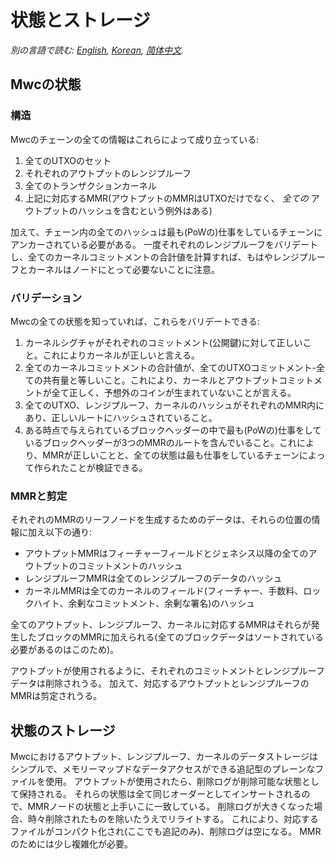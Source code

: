 # 状態とストレージ

*別の言語で読む: [English](../state.md), [Korean](state_KR.md), [简体中文](state_ZH-CN.md).*

## Mwcの状態

### 構造

Mwcのチェーンの全ての情報はこれらによって成り立っている:

1. 全てのUTXOのセット
1. それぞれのアウトプットのレンジプルーフ
1. 全てのトランザクションカーネル
1. 上記に対応するMMR(アウトプットのMMRはUTXOだけでなく、 *全ての* アウトプットのハッシュを含むという例外はある)

加えて、チェーン内の全てのハッシュは最も(PoWの)仕事をしているチェーンにアンカーされている必要がある。
一度それぞれのレンジプルーフをバリデートし、全てのカーネルコミットメントの合計値を計算すれば、もはやレンジプルーフとカーネルはノードにとって必要ないことに注意。

### バリデーション

Mwcの全ての状態を知っていれば、これらをバリデートできる:

1. カーネルシグチャがそれぞれのコミットメント(公開鍵)に対して正しいこと。これによりカーネルが正しいと言える。
1. 全てのカーネルコミットメントの合計値が、全てのUTXOコミットメント-全ての共有量と等しいこと。これにより、カーネルとアウトプットコミットメントが全て正しく、予想外のコインが生まれていないことが言える。
1. 全てのUTXO、レンジプルーフ、カーネルのハッシュがそれぞれのMMR内にあり、正しいルートにハッシュされていること。
1. ある時点で与えられているブロックヘッダーの中で最も(PoWの)仕事をしているブロックヘッダーが3つのMMRのルートを含んでいること。これにより、MMRが正しいことと、全ての状態は最も仕事をしているチェーンによって作られたことが検証できる。

### MMRと剪定

それぞれのMMRのリーフノードを生成するためのデータは、それらの位置の情報に加え以下の通り:

* アウトプットMMRはフィーチャーフィールドとジェネシス以降の全てのアウトプットのコミットメントのハッシュ
* レンジプルーフMMRは全てのレンジプルーフのデータのハッシュ
* カーネルMMRは全てのカーネルのフィールド(フィーチャー、手数料、ロックハイト、余剰なコミットメント、余剰な署名)のハッシュ

全てのアウトプット、レンジプルーフ、カーネルに対応するMMRはそれらが発生したブロックのMMRに加えられる(全てのブロックデータはソートされている必要があるのはこのため)。

アウトプットが使用されるように、それぞれのコミットメントとレンジプルーフデータは削除されうる。
加えて、対応するアウトプットとレンジプルーフのMMRは剪定されうる。

## 状態のストレージ

Mwcにおけるアウトプット、レンジプルーフ、カーネルのデータストレージはシンプルで、メモリーマップドなデータアクセスができる追記型のプレーンなファイルを使用。
アウトプットが使用されたら、削除ログが削除可能な状態として保持される。
それらの状態は全て同じオーダーとしてインサートされるので、MMRノードの状態と上手いこに一致している。
削除ログが大きくなった場合、時々削除されたものを除いたうえでリライトする。
これにより、対応するファイルがコンパクト化され(ここでも追記のみ)、削除ログは空になる。
MMRのためには少し複雑化が必要。

